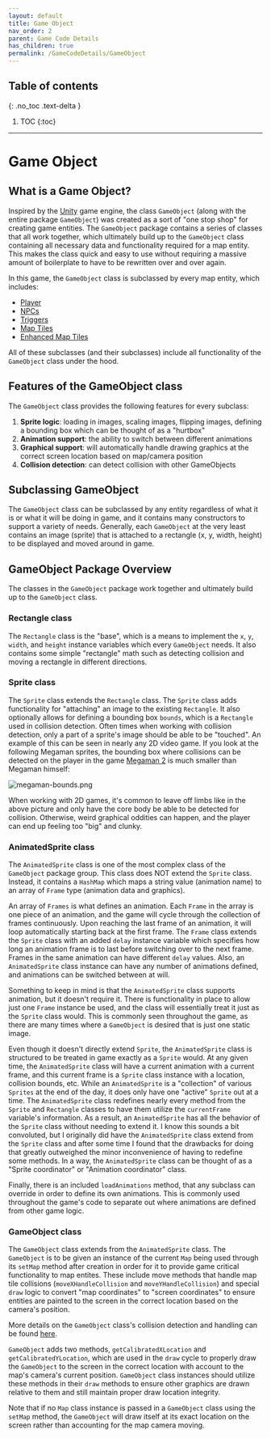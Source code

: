 ```yaml
---
layout: default
title: Game Object
nav_order: 2
parent: Game Code Details
has_children: true
permalink: /GameCodeDetails/GameObject
---
```


## Table of contents
{: .no_toc .text-delta }

1. TOC
{:toc}

---

# Game Object

## What is a Game Object?

Inspired by the [Unity](https://unity.com/) game engine, the class `GameObject` (along with the entire package `GameObject`) was created as a sort of "one stop shop" for creating game entities. 
The `GameObject` package contains a series of classes that all work together, which ultimately build up to the `GameObject` class containing all necessary data and functionality required for a map entity.
This makes the class quick and easy to use without requiring a massive amount of boilerplate to have to be rewritten over and over again.

In this game, the `GameObject` class is subclassed by every map entity, which includes:
- [Player](./player.md) 
- [NPCs](./MapSubSections/npcs.md)
- [Triggers](./MapSubSections/triggers.md)
- [Map Tiles](./MapSubSections/map-tiles-and-tilesets.md) 
- [Enhanced Map Tiles](./MapSubSections/enhanced-map-tiles.md)

All of these subclasses (and their subclasses) include all functionality of the `GameObject` class under the hood.

## Features of the GameObject class

The `GameObject` class provides the following features for every subclass:

1. **Sprite logic**: loading in images, scaling images, flipping images, defining a bounding box which can be thought of as a "hurtbox"
2. **Animation support**: the ability to switch between different animations
3. **Graphical support**: will automatically handle drawing graphics at the correct screen location based on map/camera position
4. **Collision detection**: can detect collision with other GameObjects

## Subclassing GameObject

The `GameObject` class can be subclassed by any entity regardless of what it is or what it will be doing in game, 
and it contains many constructors to support a variety of needs.
Generally, each `GameObject` at the very least contains an image (sprite) that is attached to a rectangle (x, y, width, height) to be displayed and moved around in game.

## GameObject Package Overview

The classes in the `GameObject` package work together and ultimately build up to the `GameObject` class.

### Rectangle class

The `Rectangle` class is the "base", which is a means to implement the `x`, `y`, `width`, and `height` instance variables which every `GameObject` needs. 
It also contains some simple "rectangle" math such as detecting collision and moving a rectangle in different directions.

### Sprite class

The `Sprite` class extends the `Rectangle` class. 
The `Sprite` class adds functionality for "attaching" an image to the existing `Rectangle`.
It also optionally allows for defining a bounding box `bounds`, which is a `Rectangle` used in collision detection.
Often times when working with collision detection, only a part of a sprite's image should be able to be "touched". 
An example of this can be seen in nearly any 2D video game. 
If you look at the following Megaman sprites, the bounding box where collisions can be detected on the player in the game [Megaman 2](https://www.youtube.com/watch?v=vuJ8Qr-3_zg) is much smaller than Megaman himself:

![megaman-bounds.png](../../assets/images/megaman-bounds.png)

When working with 2D games, it's common to leave off limbs like in the above picture and only have the core body be able to be detected for collision. 
Otherwise, weird graphical oddities can happen, and the player can end up feeling too "big" and clunky.

### AnimatedSprite class

The `AnimatedSprite` class is one of the most complex class of the `GameObject` package group.
This class does NOT extend the `Sprite` class.
Instead, it contains a `HashMap` which maps a string value (animation name) to an array of `Frame` type (animation data and graphics). 

An array of `Frames` is what defines an animation. 
Each `Frame` in the array is one piece of an animation, and the game will cycle through the collection of frames continuously. 
Upon reaching the last frame of an animation, it will loop automatically starting back at the first frame.
The `Frame` class extends the `Sprite` class with an added `delay` instance variable which specifies how long an animation frame is to last before switching over to the next frame. 
Frames in the same animation can have different `delay` values. 
Also, an `AnimatedSprite` class instance can have any number of animations defined, and animations can be switched between at will.

Something to keep in mind is that the `AnimatedSprite` class supports animation, but it doesn't require it. 
There is functionality in place to allow just one `Frame` instance be used, and the class will essentially treat it just as the `Sprite` class would. 
This is commonly seen throughout the game, as there are many times where a `GameObject` is desired that is just one static image. 

Even though it doesn't directly extend `Sprite`, the `AnimatedSprite` class is structured to be treated in game exactly as a `Sprite` would. 
At any given time, the `AnimatedSprite` class will have a current animation with a current frame, and this current frame is a `Sprite` class instance with a location, collision bounds, etc. 
While an `AnimatedSprite` is a "collection" of various `Sprites` at the end of the day, it does only have one "active" `Sprite` out at a time. 
The `AnimatedSprite` class redefines nearly every method from the `Sprite` and `Rectangle` classes to have them utilize the `currentFrame` variable's information.
As a result, an `AnimatedSprite` has all the behavior of the `Sprite` class without needing to extend it. 
I know this sounds a bit convoluted, but I originally did have the `AnimatedSprite` class extend from the `Sprite` class and after some time I found that the drawbacks for doing that greatly outweighed the minor inconvenience of having to redefine some methods. 
In a way, the `AnimatedSprite` class can be thought of as a "Sprite coordinator" or "Animation coordinator" class.

Finally, there is an included `loadAnimations` method, that any subclass can override in order to define its own animations. 
This is commonly used throughout the game's code to separate out where animations are defined from other game logic.

### GameObject class

The `GameObject` class extends from the `AnimatedSprite` class. 
The `GameObject` is to be given an instance of the current `Map` being used through its `setMap` method after creation in order for it to provide game critical functionality to map entites.
These include move methods that handle map tile collisions (`moveXHandleCollision` and `moveYHandleCollision`) and special `draw` logic to convert "map coordinates" to "screen coordinates" to ensure entities are painted to the screen in the correct location based on the camera's position.

More details on the `GameObject` class's collision detection and handling can be found [here](./PlayerSubSections/collision-detection.md).

`GameObject` adds two methods, `getCalibratedXLocation` and `getCalibratedYLocation`, which are used in the `draw` cycle to properly draw the `GameObject` to the screen in the correct location with account to the map's camera's current position. 
`GameObject` class instances should utilize these methods in their `draw` methods to ensure other graphics are drawn relative to them and still maintain proper draw location integrity.

Note that if no `Map` class instance is passed in a `GameObject` class using the `setMap` method, the `GameObject` will draw itself at its exact location on the screen rather than accounting for the map camera moving. 